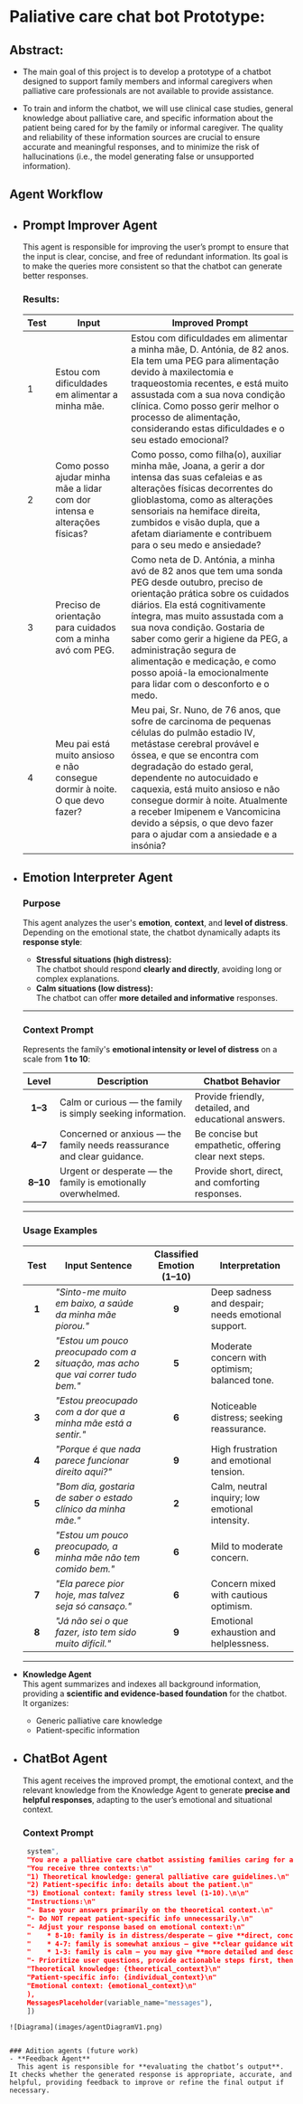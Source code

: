 # Paliative care chat bot Prototype:
## Abstract:
- The main goal of this project is to develop a prototype of a chatbot designed to support family members and informal caregivers when palliative care professionals are not available to provide assistance.

- To train and inform the chatbot, we will use clinical case studies, general knowledge about palliative care, and specific information about the patient being cared for by the family or informal caregiver. The quality and reliability of these information sources are crucial to ensure accurate and meaningful responses, and to minimize the risk of hallucinations (i.e., the model generating false or unsupported information).

## Agent Workflow

- ## Prompt Improver Agent
  This agent is responsible for improving the user’s prompt to ensure that the input is clear, concise, and free of redundant information. Its goal is to make the queries more consistent so that the chatbot can generate better responses.

  ### Results:

  | Test | Input | Improved Prompt |
  |------|-------|----------------|
  | 1 | Estou com dificuldades em alimentar a minha mãe. | Estou com dificuldades em alimentar a minha mãe, D. Antónia, de 82 anos. Ela tem uma PEG para alimentação devido à maxilectomia e traqueostomia recentes, e está muito assustada com a sua nova condição clínica. Como posso gerir melhor o processo de alimentação, considerando estas dificuldades e o seu estado emocional? |
  | 2 | Como posso ajudar minha mãe a lidar com dor intensa e alterações físicas? | Como posso, como filha(o), auxiliar minha mãe, Joana, a gerir a dor intensa das suas cefaleias e as alterações físicas decorrentes do glioblastoma, como as alterações sensoriais na hemiface direita, zumbidos e visão dupla, que a afetam diariamente e contribuem para o seu medo e ansiedade? |
  | 3 | Preciso de orientação para cuidados com a minha avó com PEG. | Como neta de D. Antónia, a minha avó de 82 anos que tem uma sonda PEG desde outubro, preciso de orientação prática sobre os cuidados diários. Ela está cognitivamente íntegra, mas muito assustada com a sua nova condição. Gostaria de saber como gerir a higiene da PEG, a administração segura de alimentação e medicação, e como posso apoiá-la emocionalmente para lidar com o desconforto e o medo. |
  | 4 | Meu pai está muito ansioso e não consegue dormir à noite. O que devo fazer? | Meu pai, Sr. Nuno, de 76 anos, que sofre de carcinoma de pequenas células do pulmão estadio IV, metástase cerebral provável e óssea, e que se encontra com degradação do estado geral, dependente no autocuidado e caquexia, está muito ansioso e não consegue dormir à noite. Atualmente a receber Imipenem e Vancomicina devido a sépsis, o que devo fazer para o ajudar com a ansiedade e a insónia? |

- ## Emotion Interpreter Agent

  ### Purpose
  This agent analyzes the user's **emotion**, **context**, and **level of distress**.  
  Depending on the emotional state, the chatbot dynamically adapts its **response style**:

  - **Stressful situations (high distress):**  
    The chatbot should respond **clearly and directly**, avoiding long or complex explanations.  
  - **Calm situations (low distress):**  
    The chatbot can offer **more detailed and informative** responses.

  ---

  ### Context Prompt
  Represents the family's **emotional intensity or level of distress** on a scale from **1 to 10**:

  | Level | Description | Chatbot Behavior |
  |:------:|--------------|------------------|
  | **1–3** | Calm or curious — the family is simply seeking information. | Provide friendly, detailed, and educational answers. |
  | **4–7** | Concerned or anxious — the family needs reassurance and clear guidance. | Be concise but empathetic, offering clear next steps. |
  | **8–10** | Urgent or desperate — the family is emotionally overwhelmed. | Provide short, direct, and comforting responses. |

  ---

  ### Usage Examples
  | Test | Input Sentence | Classified Emotion (1–10) | Interpretation |
  |:----:|----------------|:--------------------------:|----------------|
  | **1** | _"Sinto-me muito em baixo, a saúde da minha mãe piorou."_ | **9** | Deep sadness and despair; needs emotional support. |
  | **2** | _"Estou um pouco preocupado com a situação, mas acho que vai correr tudo bem."_ | **5** | Moderate concern with optimism; balanced tone. |
  | **3** | _"Estou preocupado com a dor que a minha mãe está a sentir."_ | **6** | Noticeable distress; seeking reassurance. |
  | **4** | _"Porque é que nada parece funcionar direito aqui?"_ | **9** | High frustration and emotional tension. |
  | **5** | _"Bom dia, gostaria de saber o estado clínico da minha mãe."_ | **2** | Calm, neutral inquiry; low emotional intensity. |
  | **6** | _"Estou um pouco preocupado, a minha mãe não tem comido bem."_ | **6** | Mild to moderate concern. |
  | **7** | _"Ela parece pior hoje, mas talvez seja só cansaço."_ | **6** | Concern mixed with cautious optimism. |
  | **8** | _"Já não sei o que fazer, isto tem sido muito difícil."_ | **9** | Emotional exhaustion and helplessness. |

  ---

- **Knowledge Agent**  
  This agent summarizes and indexes all background information, providing a **scientific and evidence-based foundation** for the chatbot. It organizes:  
  - Generic palliative care knowledge  
  - Patient-specific information

- ## ChatBot Agent
  This agent receives the improved prompt, the emotional context, and the relevant knowledge from the Knowledge Agent to generate **precise and helpful responses**, adapting to the user’s emotional and situational context.
    ### Context Prompt
     ```python
      system",
      "You are a palliative care chatbot assisting families caring for a patient at home. "
      "You receive three contexts:\n"
      "1) Theoretical knowledge: general palliative care guidelines.\n"
      "2) Patient-specific info: details about the patient.\n"
      "3) Emotional context: family stress level (1-10).\n\n"
      "Instructions:\n"
      "- Base your answers primarily on the theoretical context.\n"
      "- Do NOT repeat patient-specific info unnecessarily.\n"
      "- Adjust your response based on emotional context:\n"
      "    * 8-10: family is in distress/desperate – give **direct, concise recommendations**, avoid long explanations.\n"
      "    * 4-7: family is somewhat anxious – give **clear guidance with moderate explanation**.\n"
      "    * 1-3: family is calm – you may give **more detailed and descriptive answers**.\n"
      "- Prioritize user questions, provide actionable steps first, then optional elaboration if emotional context allows.\n\n"
      "Theoretical knowledge: {theoretical_context}\n"
      "Patient-specific info: {individual_context}\n"
      "Emotional context: {emotional_context}\n"
      ),
      MessagesPlaceholder(variable_name="messages"),
      ])
```
![Diagrama](images/agentDiagramV1.png)


### Adition agents (future work)
- **Feedback Agent**  
  This agent is responsible for **evaluating the chatbot’s output**. It checks whether the generated response is appropriate, accurate, and helpful, providing feedback to improve or refine the final output if necessary.
